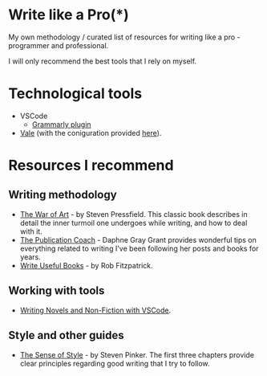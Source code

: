 # Write like a Pro(*)
My own methodology / curated list of resources for writing like a pro - programmer and professional.

I will only recommend the best tools that I rely on myself.

# Technological tools
* VSCode
  * [Grammarly plugin](https://marketplace.visualstudio.com/items?itemName=znck.grammarly)
* [Vale](https://vale.sh) (with the coniguration provided [here](./.vale.ini)).


# Resources I recommend
## Writing methodology
* [The War of Art](https://amzn.to/3DKGhhv) - by Steven Pressfield. This classic book describes in detail the inner turmoil one undergoes while writing, and how to deal with it.
* [The Publication Coach](https://www.publicationcoach.com/) - Daphne Gray Grant provides wonderful tips on everything related to writing I've been following her posts and books for years.
* [Write Useful Books](https://amzn.to/3JIuZhq) - by Rob Fitzpatrick.

## Working with tools
* [Writing Novels and Non-Fiction with VSCode](https://jaypenner.com/blog/writing-novels-and-non-fiction-with-visual-studio-code/).


## Style and other guides
* [The Sense of Style](https://amzn.to/3DIJOgo) - by Steven Pinker. The first three chapters provide clear principles regarding good writing that I try to follow.
